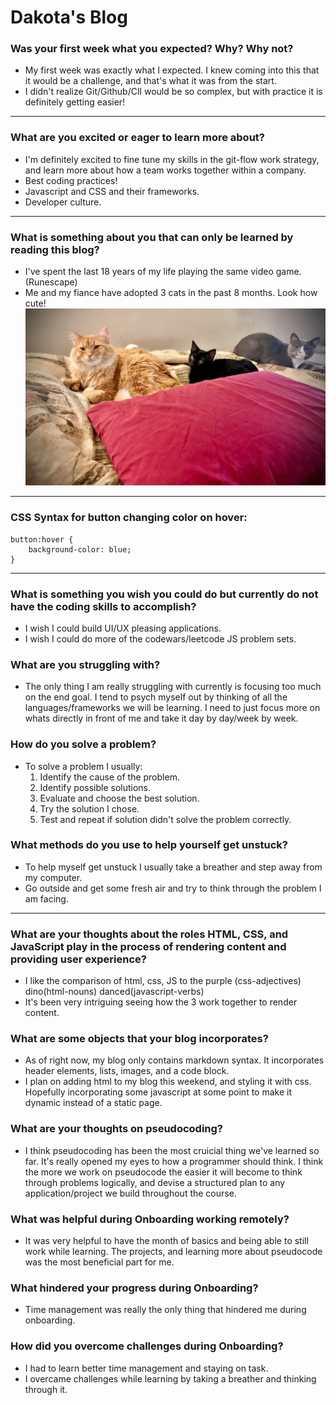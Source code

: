 # Dakota's Blog

### Was your first week what you expected? Why? Why not?

* My first week was exactly what I expected. I knew coming into this that it would be a challenge, and that's what it was from the start. 
* I didn't realize Git/Github/ClI would be so complex, but with practice it is definitely getting easier!

---

### What are you excited or eager to learn more about?
* I'm definitely excited to fine tune my skills in the git-flow work strategy, and learn more about how a team works together within a company.
* Best coding practices! 
* Javascript and CSS and their frameworks.
* Developer culture.

---

### What is something about you that can only be learned by reading this blog?
* I've spent the last 18 years of my life playing the same video game. (Runescape)
* Me and my fiance have adopted 3 cats in the past 8 months. Look how cute!
![My-Kittens](images/Kittens.jpg)

---

### CSS Syntax for button changing color on hover:
``` 
button:hover {
    background-color: blue;
}
```

----

### What is something you wish you could do but currently do not have the coding skills to accomplish?
* I wish I could build UI/UX pleasing applications. 
* I wish I could do more of the codewars/leetcode JS problem sets. 

### What are you struggling with?
* The only thing I am really struggling with currently is focusing too much on the end goal. I tend to psych myself out by thinking of all the languages/frameworks we will be learning. I need to just focus more on whats directly in front of me and take it day by day/week by week.

### How do you solve a problem?
* To solve a problem I usually:
    1. Identify the cause of the problem.
    2. Identify possible solutions.
    3. Evaluate and choose the best solution.
    4. Try the solution I chose.
    5. Test and repeat if solution didn't solve the problem correctly. 
    
### What methods do you use to help yourself get unstuck?
* To help myself get unstuck I usually take a breather and step away from my computer.
* Go outside and get some fresh air and try to think through the problem I am facing. 
 
----

### What are your thoughts about the roles HTML, CSS, and JavaScript play in the process of rendering content and providing user experience?
* I like the comparison of html, css, JS to the purple (css-adjectives) dino(html-nouns) danced(javascript-verbs)
* It's been very intriguing seeing how the 3 work together to render content.

### What are some objects that your blog incorporates?
* As of right now, my blog only contains markdown syntax. It incorporates header elements, lists, images, and a code block.
* I plan on adding html to my blog this weekend, and styling it with css. Hopefully incorporating some javascript at some point to make it dynamic instead of a static page. 

### What are your thoughts on pseudocoding?
* I think pseudocoding has been the most cruicial thing we've learned so far. It's really opened my eyes to how a programmer should think. I think the more we work on pseudocode the easier it will become to think through problems logically, and devise a structured plan to any application/project we build throughout the course.

### What was helpful during Onboarding working remotely?
* It was very helpful to have the month of basics and being able to still work while learning. The projects, and learning more about pseudocode was the most beneficial part for me. 
### What hindered your progress during Onboarding?
* Time management was really the only thing that hindered me during onboarding.

### How did you overcome challenges during Onboarding?
* I had to learn better time management and staying on task. 
* I overcame challenges while learning by taking a breather and thinking through it. 

